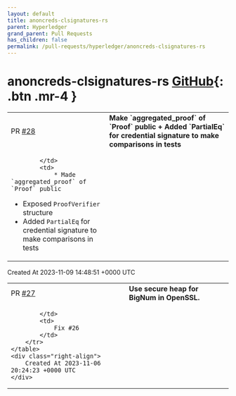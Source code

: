 ```yaml
---
layout: default
title: anoncreds-clsignatures-rs
parent: Hyperledger
grand_parent: Pull Requests
has_children: false
permalink: /pull-requests/hyperledger/anoncreds-clsignatures-rs
---
```


# anoncreds-clsignatures-rs <span class="fs-3 right-align">[GitHub](https://github.com/hyperledger/anoncreds-clsignatures-rs){: .btn .mr-4 }</span>


<div>
    <table>
        <tr>
            <td>
                PR <a href="https://github.com/hyperledger/anoncreds-clsignatures-rs/pull/28" class=".btn">#28</a>
            </td>
            <td>
                <b>
                    Make `aggregated_proof` of `Proof` public + Added `PartialEq` for credential signature to make comparisons in tests
                </b>
            </td>
        </tr>
        <tr>
            <td>
                
            </td>
            <td>
                * Made `aggregated_proof` of `Proof` public
* Exposed `ProofVerifier` structure 
* Added `PartialEq` for credential signature to make comparisons in tests
            </td>
        </tr>
    </table>
    <div class="right-align">
        Created At 2023-11-09 14:48:51 +0000 UTC
    </div>
</div>

<div>
    <table>
        <tr>
            <td>
                PR <a href="https://github.com/hyperledger/anoncreds-clsignatures-rs/pull/27" class=".btn">#27</a>
            </td>
            <td>
                <b>
                    Use secure heap for BigNum in OpenSSL.
                </b>
            </td>
        </tr>
        <tr>
            <td>
                
            </td>
            <td>
                Fix #26 
            </td>
        </tr>
    </table>
    <div class="right-align">
        Created At 2023-11-06 20:24:23 +0000 UTC
    </div>
</div>

